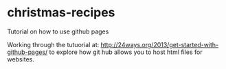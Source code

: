 # christmas-recipes
Tutorial on how to use github pages

Working through the tutuorial at: http://24ways.org/2013/get-started-with-github-pages/ to explore how git hub allows you to host html files for websites.



